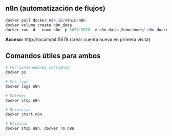 

## n8n (automatización de flujos)

```powershell
docker pull docker.n8n.io/n8nio/n8n
docker volume create n8n_data
docker run -d --name n8n -p 5678:5678 -v n8n_data:/home/node/.n8n docker.n8n.io/n8nio/n8n
```

**Acceso:** http://localhost:5678 (crear cuenta nueva en primera visita)

## Comandos útiles para ambos

```powershell
# Ver contenedores corriendo
docker ps

# Ver logs
docker logs n8n

# Detener
docker stop n8n

# Reiniciar
docker start n8n

# Eliminar
docker stop n8n; docker rm n8n
```

